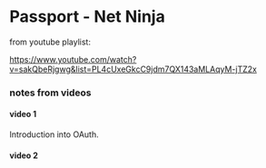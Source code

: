 # Passport - Net Ninja

from youtube playlist:

https://www.youtube.com/watch?v=sakQbeRjgwg&list=PL4cUxeGkcC9jdm7QX143aMLAqyM-jTZ2x

### notes from videos

#### video 1

Introduction into OAuth.

#### video 2


